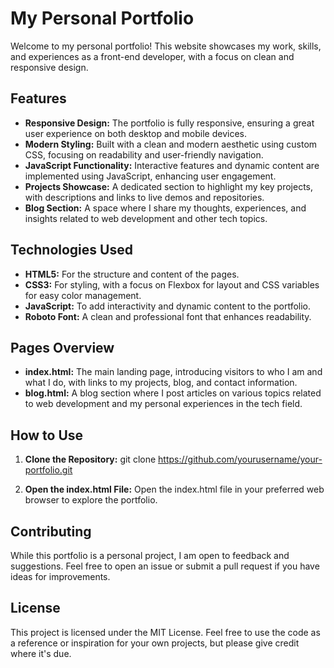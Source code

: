# My Personal Portfolio

Welcome to my personal portfolio! This website showcases my work, skills, and experiences as a front-end developer, with a focus on clean and responsive design.

## Features

- **Responsive Design:** The portfolio is fully responsive, ensuring a great user experience on both desktop and mobile devices.
- **Modern Styling:** Built with a clean and modern aesthetic using custom CSS, focusing on readability and user-friendly navigation.
- **JavaScript Functionality:** Interactive features and dynamic content are implemented using JavaScript, enhancing user engagement.
- **Projects Showcase:** A dedicated section to highlight my key projects, with descriptions and links to live demos and repositories.
- **Blog Section:** A space where I share my thoughts, experiences, and insights related to web development and other tech topics.

## Technologies Used

- **HTML5:** For the structure and content of the pages.
- **CSS3:** For styling, with a focus on Flexbox for layout and CSS variables for easy color management.
- **JavaScript:** To add interactivity and dynamic content to the portfolio.
- **Roboto Font:** A clean and professional font that enhances readability.

## Pages Overview
- **index.html:** The main landing page, introducing visitors to who I am and what I do, with links to my projects, blog, and contact information.
- **blog.html:** A blog section where I post articles on various topics related to web development and my personal experiences in the tech field.

## How to Use

1. **Clone the Repository:**
git clone https://github.com/yourusername/your-portfolio.git

2. **Open the index.html File:**
Open the index.html file in your preferred web browser to explore the portfolio.

## Contributing

While this portfolio is a personal project, I am open to feedback and suggestions. Feel free to open an issue or submit a pull request if you have ideas for improvements.

## License

This project is licensed under the MIT License. Feel free to use the code as a reference or inspiration for your own projects, but please give credit where it's due.
